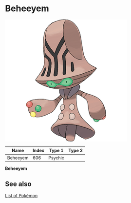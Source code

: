 # Beheeyem


![Beheeyem](images/606.png)

| **Name** | **Index** | **Type 1** | **Type 2** |
|----|----|----|----|
| Beheeyem | 606 | Psychic  |  |

**Beheeyem** 

## See also

[List of Pokémon](../pokemon.md)
